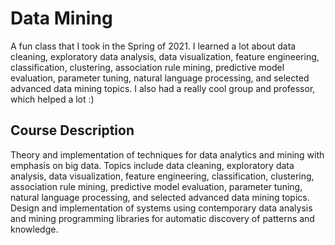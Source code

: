 # Data Mining
A fun class that I took in the Spring of 2021. I learned a lot about data cleaning, exploratory data analysis, data visualization, feature engineering, classification, clustering, association rule mining, predictive model evaluation, parameter tuning, natural language processing, and selected advanced data mining topics. I also had a really cool group and professor, which helped a lot :)

## Course Description
Theory and implementation of techniques for data analytics and mining with emphasis on big data. Topics include data cleaning, exploratory data analysis, data visualization, feature engineering, classification, clustering, association rule mining, predictive model evaluation, parameter tuning, natural language processing, and selected advanced data mining topics. Design and implementation of systems using contemporary data analysis and mining programming libraries for automatic discovery of patterns and knowledge.